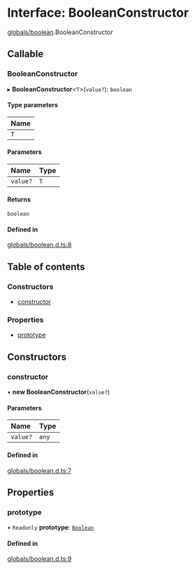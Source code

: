 # Interface: BooleanConstructor

[globals/boolean](../modules/globals_boolean.md).BooleanConstructor

## Callable

### BooleanConstructor

▸ **BooleanConstructor**<`T`\>(`value?`): `boolean`

#### Type parameters

| Name |
| :------ |
| `T` |

#### Parameters

| Name | Type |
| :------ | :------ |
| `value?` | `T` |

#### Returns

`boolean`

#### Defined in

[globals/boolean.d.ts:8](https://github.com/luucyadmin/luucy-types/blob/5fee54b/globals/boolean.d.ts#L8)

## Table of contents

### Constructors

- [constructor](globals_boolean.BooleanConstructor.md#constructor)

### Properties

- [prototype](globals_boolean.BooleanConstructor.md#prototype)

## Constructors

### constructor

• **new BooleanConstructor**(`value?`)

#### Parameters

| Name | Type |
| :------ | :------ |
| `value?` | `any` |

#### Defined in

[globals/boolean.d.ts:7](https://github.com/luucyadmin/luucy-types/blob/5fee54b/globals/boolean.d.ts#L7)

## Properties

### prototype

• `Readonly` **prototype**: [`Boolean`](../modules/globals_boolean.md#boolean)

#### Defined in

[globals/boolean.d.ts:9](https://github.com/luucyadmin/luucy-types/blob/5fee54b/globals/boolean.d.ts#L9)
